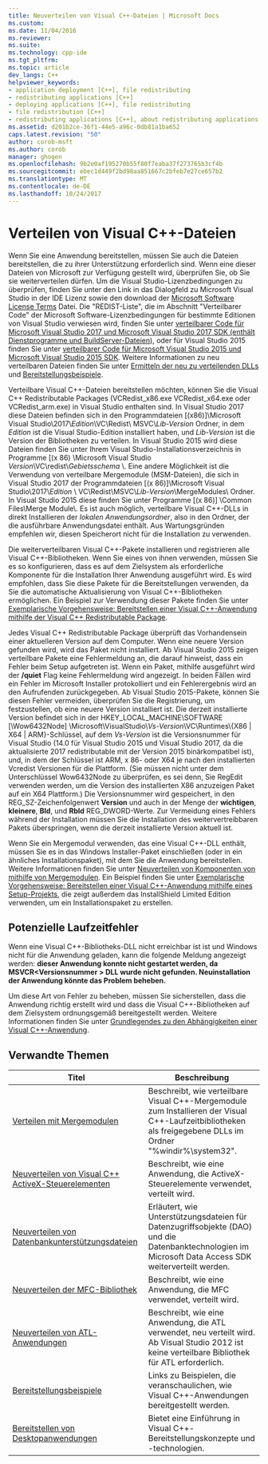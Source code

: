 ```yaml
---
title: Neuverteilen von Visual C++-Dateien | Microsoft Docs
ms.custom: 
ms.date: 11/04/2016
ms.reviewer: 
ms.suite: 
ms.technology: cpp-ide
ms.tgt_pltfrm: 
ms.topic: article
dev_langs: C++
helpviewer_keywords:
- application deployment [C++], file redistributing
- redistributing applications [C++]
- deploying applications [C++], file redistributing
- file redistribution [C++]
- redistributing applications [C++], about redistributing applications
ms.assetid: d201b2ce-36f1-44e5-a96c-0db81a1ba652
caps.latest.revision: "50"
author: corob-msft
ms.author: corob
manager: ghogen
ms.openlocfilehash: 9b2e0af195270b55f80f7eaba37f273765b3cf4b
ms.sourcegitcommit: ebec1d449f2bd98aa851667c2bfeb7e27ce657b2
ms.translationtype: MT
ms.contentlocale: de-DE
ms.lasthandoff: 10/24/2017
---
```

# <a name="redistributing-visual-c-files"></a>Verteilen von Visual C++-Dateien
Wenn Sie eine Anwendung bereitstellen, müssen Sie auch die Dateien bereitstellen, die zu ihrer Unterstützung erforderlich sind. Wenn eine dieser Dateien von Microsoft zur Verfügung gestellt wird, überprüfen Sie, ob Sie sie weiterverteilen dürfen. Um die Visual Studio-Lizenzbedingungen zu überprüfen, finden Sie unter den Link in das Dialogfeld zu Microsoft Visual Studio in der IDE Lizenz sowie den download der [Microsoft Software License Terms](http://go.microsoft.com/fwlink/p/?LinkId=831114) Datei. Die "REDIST-Liste", die im Abschnitt "Verteilbarer Code" der Microsoft Software-Lizenzbedingungen für bestimmte Editionen von Visual Studio verwiesen wird, finden Sie unter [verteilbarer Code für Microsoft Visual Studio 2017 und Microsoft Visual Studio 2017 SDK (enthält Dienstprogramme und BuildServer-Dateien)](http://go.microsoft.com/fwlink/p/?LinkId=823098), oder für Visual Studio 2015 finden Sie unter [verteilbarer Code für Microsoft Visual Studio 2015 und Microsoft Visual Studio 2015 SDK](http://go.microsoft.com/fwlink/p/?LinkId=523763). Weitere Informationen zu neu verteilbaren Dateien finden Sie unter [Ermitteln der neu zu verteilenden DLLs](../ide/determining-which-dlls-to-redistribute.md) und [Bereitstellungsbeispiele](../ide/deployment-examples.md).  
  
 Verteilbare Visual C++-Dateien bereitstellen möchten, können Sie die Visual C++ Redistributable Packages (VCRedist\_x86.exe VCRedist\_x64.exe oder VCRedist\_arm.exe) in Visual Studio enthalten sind. In Visual Studio 2017 diese Dateien befinden sich in den Programmdateien [(x86)]\\Microsoft Visual Studio\\2017\\_Edition_\\VC\\Redist\\ MSVC\\_Lib-Version_ Ordner, in dem _Edition_ ist die Visual Studio-Edition installiert haben, und _Lib-Version_ ist die Version der Bibliotheken zu verteilen. In Visual Studio 2015 wird diese Dateien finden Sie unter Ihrem Visual Studio-Installationsverzeichnis in Programme [(x 86) \Microsoft Visual Studio *Version*\VC\redist\\*Gebietsschema* \\. Eine andere Möglichkeit ist die Verwendung von verteilbare Mergemodule (MSM-Dateien), die sich in Visual Studio 2017 der Programmdateien [(x 86)]\\Microsoft Visual Studio\\2017\\_Edition_ \\ VC\\Redist\\MSVC\\_Lib-Version_\\MergeModules\\ Ordner. In Visual Studio 2015 diese finden Sie unter Programme [(x 86)] \Common Files\Merge Module\\. Es ist auch möglich, verteilbare Visual C++-DLLs in direkt Installieren der *lokalen Anwendungsordner*, also in den Ordner, der die ausführbare Anwendungsdatei enthält. Aus Wartungsgründen empfehlen wir, diesen Speicherort nicht für die Installation zu verwenden.  
  
 Die weiterverteilbaren Visual C++-Pakete installieren und registrieren alle Visual C++-Bibliotheken. Wenn Sie eines von ihnen verwenden, müssen Sie es so konfigurieren, dass es auf dem Zielsystem als erforderliche Komponente für die Installation Ihrer Anwendung ausgeführt wird. Es wird empfohlen, dass Sie diese Pakete für die Bereitstellungen verwenden, da Sie die automatische Aktualisierung von Visual C++-Bibliotheken ermöglichen. Ein Beispiel zur Verwendung dieser Pakete finden Sie unter [Exemplarische Vorgehensweise: Bereitstellen einer Visual C++-Anwendung mithilfe der Visual C++ Redistributable Package](../ide/deploying-visual-cpp-application-by-using-the-vcpp-redistributable-package.md).  
  
 Jedes Visual C++ Redistributable Package überprüft das Vorhandensein einer aktuelleren Version auf dem Computer. Wenn eine neuere Version gefunden wird, wird das Paket nicht installiert. Ab Visual Studio 2015 zeigen verteilbare Pakete eine Fehlermeldung an, die darauf hinweist, dass ein Fehler beim Setup aufgetreten ist. Wenn ein Paket, mithilfe ausgeführt wird der **/quiet** Flag keine Fehlermeldung wird angezeigt. In beiden Fällen wird ein Fehler im Microsoft Installer protokolliert und ein Fehlerergebnis wird an den Aufrufenden zurückgegeben. Ab Visual Studio 2015-Pakete, können Sie diesen Fehler vermeiden, überprüfen Sie die Registrierung, um festzustellen, ob eine neuere Version installiert ist. Die derzeit installierte Version befindet sich in der HKEY_LOCAL_MACHINE\SOFTWARE [\Wow6432Node] \Microsoft\VisualStudio\\_Vs-Version_\VC\Runtimes\\{X86 | X64 | ARM}-Schlüssel, auf dem _Vs-Version_ ist die Versionsnummer für Visual Studio (14.0 für Visual Studio 2015 und Visual Studio 2017, da die aktualisierte 2017 redistributable mit der Version 2015 binärkompatibel ist), und, in dem der Schlüssel ist ARM, x 86- oder X64 je nach den installierten Vcredist Versionen für die Plattform. (Sie müssen nicht unter dem Unterschlüssel Wow6432Node zu überprüfen, es sei denn, Sie RegEdit verwenden werden, um die Version des installierten X86 anzuzeigen Paket auf ein X64 Plattform.) Die Versionsnummer wird gespeichert, in den REG_SZ-Zeichenfolgenwert **Version** und auch in der Menge der **wichtigen**, **kleinere**, **Bld**, und **Rbld** REG_DWORD-Werte. Zur Vermeidung eines Fehlers während der Installation müssen Sie die Installation des weitervertreibbaren Pakets überspringen, wenn die derzeit installierte Version aktuell ist.  
  
 Wenn Sie ein Mergemodul verwenden, das eine Visual C++-DLL enthält, müssen Sie es in das Windows Installer-Paket einschließen (oder in ein ähnliches Installationspaket), mit dem Sie die Anwendung bereitstellen. Weitere Informationen finden Sie unter [Neuverteilen von Komponenten von mithilfe von Mergemodulen](../ide/redistributing-components-by-using-merge-modules.md). Ein Beispiel finden Sie unter [Exemplarische Vorgehensweise: Bereitstellen einer Visual C++-Anwendung mithilfe eines Setup-Projekts](../ide/walkthrough-deploying-a-visual-cpp-application-by-using-a-setup-project.md), die zeigt außerdem das InstallShield Limited Edition verwenden, um ein Installationspaket zu erstellen.  
  
## <a name="potential-run-time-errors"></a>Potenzielle Laufzeitfehler  
 Wenn eine Visual C++-Bibliotheks-DLL nicht erreichbar ist ist und Windows nicht für die Anwendung geladen, kann die folgende Meldung angezeigt werden: **dieser Anwendung konnte nicht gestartet werden, da MSVCR\<Versionsnummer > DLL wurde nicht gefunden. Neuinstallation der Anwendung könnte das Problem beheben.**  
  
 Um diese Art von Fehler zu beheben, müssen Sie sicherstellen, dass die Anwendung richtig erstellt wird und dass die Visual C++-Bibliotheken auf dem Zielsystem ordnungsgemäß bereitgestellt werden. Weitere Informationen finden Sie unter [Grundlegendes zu den Abhängigkeiten einer Visual C++-Anwendung](../ide/understanding-the-dependencies-of-a-visual-cpp-application.md).  
  
## <a name="related-topics"></a>Verwandte Themen  
  
|Titel|Beschreibung|  
|-----------|-----------------|  
|[Verteilen mit Mergemodulen](../ide/redistributing-components-by-using-merge-modules.md)|Beschreibt, wie verteilbare Visual C++-Mergemodule zum Installieren der Visual C++-Laufzeitbibliotheken als freigegebene DLLs im Ordner "%windir%\system32\".|  
|[Neuverteilen von Visual C++ ActiveX-Steuerelementen](../ide/redistributing-visual-cpp-activex-controls.md)|Beschreibt, wie eine Anwendung, die ActiveX-Steuerelemente verwendet, verteilt wird.|  
|[Neuverteilen von Datenbankunterstützungsdateien](../ide/redistributing-database-support-files.md)|Erläutert, wie Unterstützungsdateien für Datenzugriffsobjekte (DAO) und die Datenbanktechnologien im Microsoft Data Access SDK weiterverteilt werden.|  
|[Neuverteilen der MFC-Bibliothek](../ide/redistributing-the-mfc-library.md)|Beschreibt, wie eine Anwendung, die MFC verwendet, verteilt wird.|  
|[Neuverteilen von ATL-Anwendungen](../ide/redistributing-an-atl-application.md)|Beschreibt, wie eine Anwendung, die ATL verwendet, neu verteilt wird. Ab Visual Studio 2012 ist keine verteilbare Bibliothek für ATL erforderlich.|  
|[Bereitstellungsbeispiele](../ide/deployment-examples.md)|Links zu Beispielen, die veranschaulichen, wie Visual C++-Anwendungen bereitgestellt werden.|  
|[Bereitstellen von Desktopanwendungen](../ide/deploying-native-desktop-applications-visual-cpp.md)|Bietet eine Einführung in Visual C++-Bereitstellungskonzepte und -technologien.|